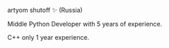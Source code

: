 artyom shutoff ✨ (Russia)

Middle Python Developer with 5 years of experience. 

C++ only 1 year experience.
